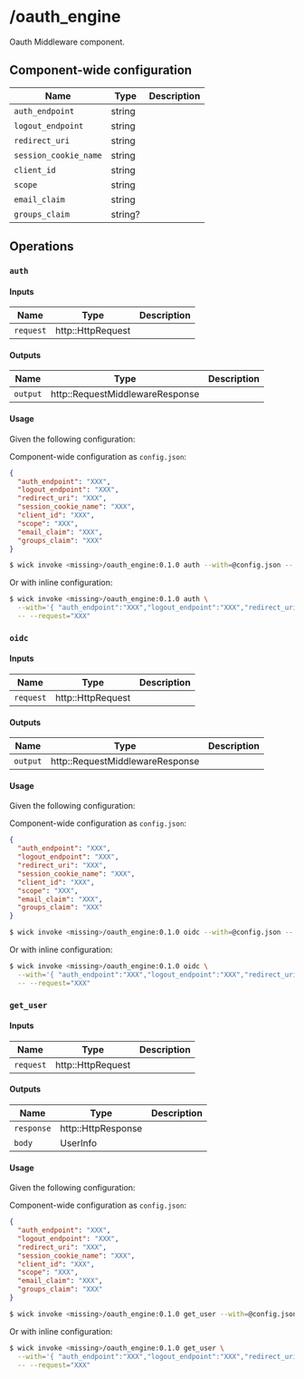 # <missing>/oauth_engine

Oauth Middleware component.


## Component-wide configuration

| Name | Type | Description |
| ---- | ---- | ----------- |
| `auth_endpoint` | string |  |
| `logout_endpoint` | string |  |
| `redirect_uri` | string |  |
| `session_cookie_name` | string |  |
| `client_id` | string |  |
| `scope` | string |  |
| `email_claim` | string |  |
| `groups_claim` | string? |  |


## Operations

### `auth`

#### Inputs

| Name | Type | Description |
| ---- | ---- | ----------- |
| `request` | http::HttpRequest |  |


#### Outputs

| Name | Type | Description |
| ---- | ---- | ----------- |
| `output` | http::RequestMiddlewareResponse |  |

#### Usage

Given the following configuration:

Component-wide configuration as `config.json`:

```json
{ 
  "auth_endpoint": "XXX",
  "logout_endpoint": "XXX",
  "redirect_uri": "XXX",
  "session_cookie_name": "XXX",
  "client_id": "XXX",
  "scope": "XXX",
  "email_claim": "XXX",
  "groups_claim": "XXX"
}
```

```bash
$ wick invoke <missing>/oauth_engine:0.1.0 auth --with=@config.json -- --request="XXX"
```

Or with inline configuration:

```bash
$ wick invoke <missing>/oauth_engine:0.1.0 auth \
  --with='{ "auth_endpoint":"XXX","logout_endpoint":"XXX","redirect_uri":"XXX","session_cookie_name":"XXX","client_id":"XXX","scope":"XXX","email_claim":"XXX","groups_claim":"XXX" }' \
  -- --request="XXX"
```

### `oidc`

#### Inputs

| Name | Type | Description |
| ---- | ---- | ----------- |
| `request` | http::HttpRequest |  |


#### Outputs

| Name | Type | Description |
| ---- | ---- | ----------- |
| `output` | http::RequestMiddlewareResponse |  |

#### Usage

Given the following configuration:

Component-wide configuration as `config.json`:

```json
{ 
  "auth_endpoint": "XXX",
  "logout_endpoint": "XXX",
  "redirect_uri": "XXX",
  "session_cookie_name": "XXX",
  "client_id": "XXX",
  "scope": "XXX",
  "email_claim": "XXX",
  "groups_claim": "XXX"
}
```

```bash
$ wick invoke <missing>/oauth_engine:0.1.0 oidc --with=@config.json -- --request="XXX"
```

Or with inline configuration:

```bash
$ wick invoke <missing>/oauth_engine:0.1.0 oidc \
  --with='{ "auth_endpoint":"XXX","logout_endpoint":"XXX","redirect_uri":"XXX","session_cookie_name":"XXX","client_id":"XXX","scope":"XXX","email_claim":"XXX","groups_claim":"XXX" }' \
  -- --request="XXX"
```

### `get_user`

#### Inputs

| Name | Type | Description |
| ---- | ---- | ----------- |
| `request` | http::HttpRequest |  |


#### Outputs

| Name | Type | Description |
| ---- | ---- | ----------- |
| `response` | http::HttpResponse |  |
| `body` | UserInfo |  |

#### Usage

Given the following configuration:

Component-wide configuration as `config.json`:

```json
{ 
  "auth_endpoint": "XXX",
  "logout_endpoint": "XXX",
  "redirect_uri": "XXX",
  "session_cookie_name": "XXX",
  "client_id": "XXX",
  "scope": "XXX",
  "email_claim": "XXX",
  "groups_claim": "XXX"
}
```

```bash
$ wick invoke <missing>/oauth_engine:0.1.0 get_user --with=@config.json -- --request="XXX"
```

Or with inline configuration:

```bash
$ wick invoke <missing>/oauth_engine:0.1.0 get_user \
  --with='{ "auth_endpoint":"XXX","logout_endpoint":"XXX","redirect_uri":"XXX","session_cookie_name":"XXX","client_id":"XXX","scope":"XXX","email_claim":"XXX","groups_claim":"XXX" }' \
  -- --request="XXX"
```

